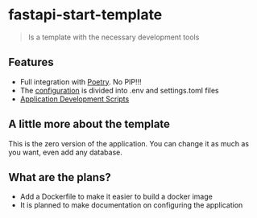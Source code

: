 # fastapi-start-template

>  Is a template with the necessary development tools

## Features

* Full integration with [Poetry](https://python-poetry.org/). No PIP!!!
* The [configuration](docs/configuration.md) is divided into .env and settings.toml files
* [Application Development Scripts](docs/scripts.md)

## A little more about the template

This is the zero version of the application. You can change it as much as you want, even add any database.

## What are the plans?

* Add a Dockerfile to make it easier to build a docker image
* It is planned to make documentation on configuring the application